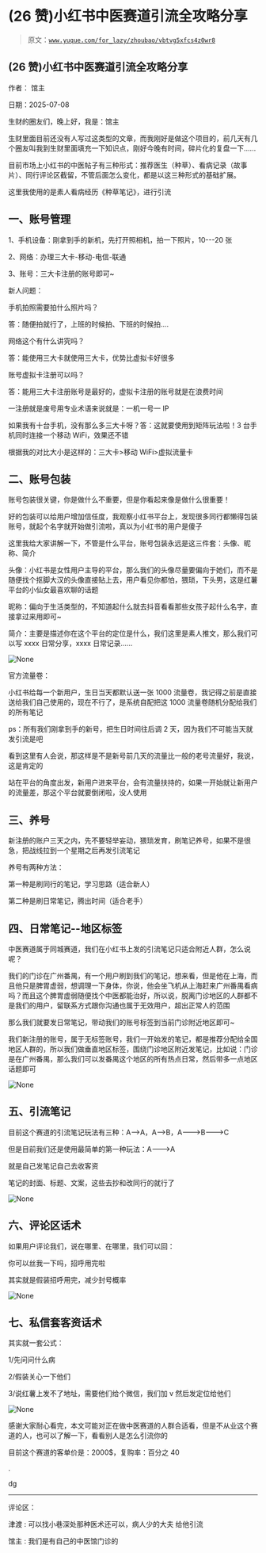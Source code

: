 # (26 赞)小红书中医赛道引流全攻略分享

> 原文：[`www.yuque.com/for_lazy/zhoubao/vbtvg5xfcs4z0wr8`](https://www.yuque.com/for_lazy/zhoubao/vbtvg5xfcs4z0wr8)

## (26 赞)小红书中医赛道引流全攻略分享

作者： 馆主

日期：2025-07-08

生财的圈友们，晚上好，我是：馆主

生财里面目前还没有人写过这类型的文章，而我刚好是做这个项目的，前几天有几个圈友叫我到生财里面填充一下知识点，刚好今晚有时间，碎片化的复盘一下......

目前市场上小红书的中医帖子有三种形式：推荐医生（种草）、看病记录（故事片）、同行评论区截留，不管后面怎么变化，都是以这三种形式的基础扩展。

这里我使用的是素人看病经历《种草笔记》，进行引流

## **一、账号管理**

1、手机设备：刚拿到手的新机，先打开照相机，拍一下照片，10---20 张

2、网络：办理三大卡-移动-电信-联通

3、账号：三大卡注册的账号即可~

新人问题：

手机拍照需要拍什么照片吗？

答：随便拍就行了，上班的时候拍、下班的时候拍....

网络这个有什么讲究吗？

答：能使用三大卡就使用三大卡，优势比虚拟卡好很多

账号虚拟卡注册可以吗？

答：能用三大卡注册账号是最好的，虚拟卡注册的账号就是在浪费时间

一注册就是废号用专业术语来说就是：一机一号一 IP

如果我有十台手机，没有那么多三大卡呀？答：这就要使用到矩阵玩法啦！3 台手机同时连接一个移动 WiFi，效果还不错

根据我的对比大小是这样的：三大卡>移动 WiFi>虚拟流量卡

## **二、账号包装**

账号包装很关键，你是做什么不重要，但是你看起来像是做什么很重要！

好的包装可以给用户增加信任度，我观察小红书平台上，发现很多同行都懒得包装账号，就起个名字就开始做引流啦，真以为小红书的用户是傻子

这里我给大家讲解一下，不管是什么平台，账号包装永远是这三件套：头像、昵称、简介

头像：小红书是女性用户主导的平台，那么我们的头像尽量要偏向于她们，而不是随便找个抠脚大汉的头像直接贴上去，用户看见你都怕，猥琐，下头男，这是红薯平台的小仙女最喜欢聊的话题

昵称：偏向于生活类型的，不知道起什么就去抖音看看那些女孩子起什么名字，直接拿过来用即可~

简介：主要是描述你在这个平台的定位是什么，我们这里是素人推文，那么我们可以写 xxxx 日常分享，xxxx 日常记录......

![](img/5b116f611ca1ddb8e1ec2faca00345e9.png "None")

官方流量卷：

小红书给每一个新用户，生日当天都默认送一张 1000 流量卷，我记得之前是直接送给我们自己使用的，现在不行了，是系统自配把这 1000 流量卷随机分配给我们的所有笔记

ps：所有我们刚拿到手的新号，把生日时间往后调 2 天，因为我们不可能当天就发引流是吧

看到这里有人会说，那这样是不是新号前几天的流量比一般的老号流量好，我说，这是肯定的

站在平台的角度出发，新用户进来平台，会有流量扶持的，如果一开始就让新用户的流量差，那这个平台就要倒闭啦，没人使用

## **三、养号**

新注册的账户三天之内，先不要轻举妄动，猥琐发育，刷笔记养号，如果不是很急，把战线拉到一个星期之后再发引流笔记

养号有两种方法：

第一种是刷同行的笔记，学习思路（适合新人）

第二种是刷日常笔记，腾出时间（适合老手）

## **四、日常笔记--地区标签**

中医赛道属于同城赛道，我们在小红书上发的引流笔记只适合附近人群，怎么说呢？

我们的门诊在广州番禺，有一个用户刷到我们的笔记，想来看，但是他在上海，而且他只是脾胃虚弱，想调理一下身体，你说，他会坐飞机从上海赶来广州番禺看病吗？而且这个脾胃虚弱随便找个中医都能治好，所以说，脱离门诊地区的人群都不是我们的用户，留联系方式跟你沟通也属于无效用户，超出正常人的范围

那么我们就要发日常笔记，带动我们的账号标签到当前门诊附近地区即可~

我们新注册的账号，属于无标签账号，我们一开始发的笔记，都是推荐分配给全国地区人群的，所以我们做垂直地区标签，围绕门诊地区附近发笔记，比如说：门诊是在广州番禺，那么我们可以发番禺这个地区的所有热点日常，然后带多一点地区话题即可

![](img/54f8db1edee88f79a2c6a5d998246793.png "None")

## **五、引流笔记**

目前这个赛道的引流笔记玩法有三种：A-->A，A-->B，A--->B--->C

但是目前我们还是使用最简单的第一种玩法：A--->A

就是自己发笔记自己去收客资

笔记的封面、标题、文案，这些去抄和改同行的就行了

![](img/327a5d9b1f2950103dfbe12dc9b0724e.png "None")

## **六、评论区话术**

如果用户评论我们，说在哪里、在哪里，我们可以回：

你可以丝我一下吗，招呼用完啦

其实就是假装招呼用完，减少封号概率

![](img/4912236b4f3c070eaca4da7d055e2322.png "None")

## **七、私信套客资话术**

其实就一套公式：

1/先问问什么病

2/假装关心一下他们

3/说红薯上发不了地址，需要他们给个微信，我们加 v 然后发定位给他们

![](img/dcd11a0c0b4accf0d1492bcfe0d113ff.png "None")

感谢大家耐心看完，本文可能对正在做中医赛道的人群合适看，但是不从业这个赛道的人，也可以了解一下，看看别人是怎么引流你的

目前这个赛道的客单价是：2000$，复购率：百分之 40

.

dg

* * *

评论区：

津渡 : 可以找小巷深处那种医术还可以，病人少的大夫 给他引流

馆主 : 我们是有自己的中医馆门诊的